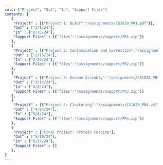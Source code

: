 ```yaml
---
cols: ["Project", "Out", "In", "Support Files"]
contents: [
   {
    "Project" : [{"Project 1: BLAST":"/assignments/CS1820_PR1.pdf"}],
    "Out" : ["2/1/24"],
    "In" : ["2/15/24"],
    "Support Files" : [{"files":"/assignments/support/PR1.zip"}]
   },
   {
    "Project" : [{"Project 2: Contamination and Correction":"/assignments/CS1820_PR2.pdf"}],
    "Out" : ["2/15/24"],
    "In" : ["2/29/24"],
    "Support Files" : [{"files":"/assignments/support/PR2.zip"}]
   },
   {
    "Project" : [{"Project 3: Genome Assembly":"/assignments/CS1820_PR3.pdf"}],
    "Out" : ["3/14/24"],
    "In" : ["4/4/24"], 
    "Support Files" : [{"files":"/assignments/support/PR3.zip"}]
   },
   {
    "Project" : [{"Project 4: Clustering":"/assignments/CS1820_PR4.pdf"}],
    "Out" : ["4/24/24"],
    "In" : ["5/8/24"],
    "Support Files" : [{"files":"/assignments/support/PR4.zip"}]
   },
   {
    "Project" : ["Final Project: Protein Folding"],
    "Out" : ["5/10/24"],
    "In" : ["5/17/24"],
    "Support Files" : []
   },
]
---
```

<!-- the link format: {"Project 1: Alignment": "https://google.com"} -->